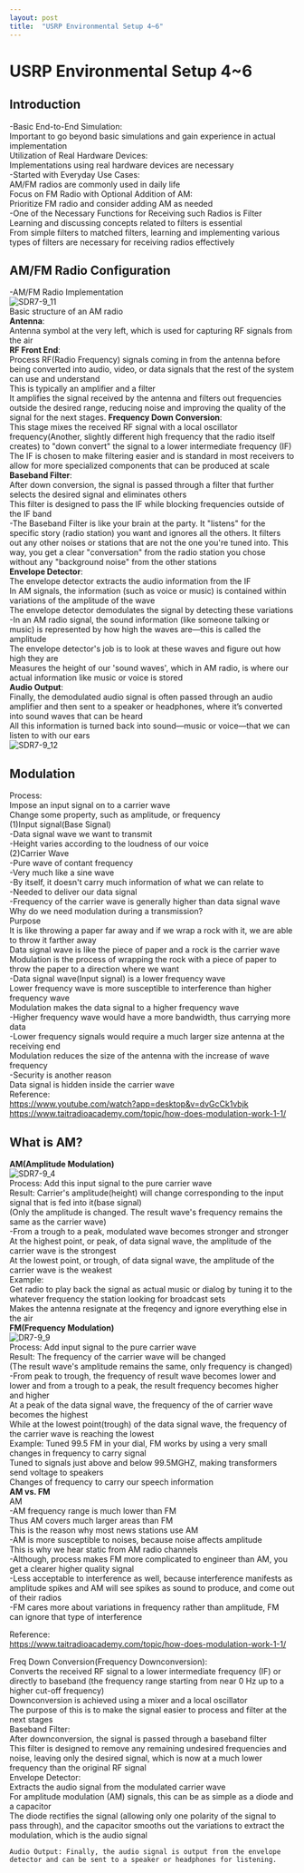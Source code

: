 ```yaml
---
layout: post
title:  "USRP Environmental Setup 4~6"
---
```

# USRP Environmental Setup 4~6

## Introduction
-Basic End-to-End Simulation: <br/>
Important to go beyond basic simulations and gain experience in actual implementation <br/>
Utilization of Real Hardware Devices: <br/>
Implementations using real hardware devices are necessary <br/>
-Started with Everyday Use Cases: <br/>
AM/FM radios are commonly used in daily life <br/>
Focus on FM Radio with Optional Addition of AM: <br/>
Prioritize FM radio and consider adding AM as needed <br/>
-One of the Necessary Functions for Receiving such Radios is Filter <br/>
Learning and discussing concepts related to filters is essential <br/>
From simple filters to matched filters, learning and implementing various types of filters are necessary for receiving radios effectively <br/>

## AM/FM Radio Configuration
-AM/FM Radio Implementation <br/>
![SDR7-9_11](https://github.com/growingpenguin/growingpenguin.github.io/assets/110277903/174e4418-ce00-431a-94cf-e319586f3f62) <br/>
Basic structure of an AM radio <br/>
**Antenna**: <br/>
Antenna symbol at the very left, which is used for capturing RF signals from the air <br/>
**RF Front End**: <br/>
Process RF(Radio Frequency) signals coming in from the antenna before being converted into audio, video, or data signals that the rest of the system can use and understand <br/>
This is typically an amplifier and a filter <br/>
It amplifies the signal received by the antenna and filters out frequencies outside the desired range, reducing noise and improving the quality of the signal for the next stages.
**Frequency Down Conversion**: <br/>
This stage mixes the received RF signal with a local oscillator frequency(Another, slightly different high frequency that the radio itself creates) to "down convert" the signal to a lower intermediate frequency (IF) <br/>
The IF is chosen to make filtering easier and is standard in most receivers to allow for more specialized components that can be produced at scale <br/>
**Baseband Filter**: <br/>
After down conversion, the signal is passed through a filter that further selects the desired signal and eliminates others <br/>
This filter is designed to pass the IF while blocking frequencies outside of the IF band <br/>
-The Baseband Filter is like your brain at the party. It "listens" for the specific story (radio station) you want and ignores all the others. It filters out any other noises or stations that are not the one you're tuned into. This way, you get a clear "conversation" from the radio station you chose without any "background noise" from the other stations <br/>
**Envelope Detector**: <br/>
The envelope detector extracts the audio information from the IF <br/>
In AM signals, the information (such as voice or music) is contained within variations of the amplitude of the wave <br/>
The envelope detector demodulates the signal by detecting these variations <br/>
-In an AM radio signal, the sound information (like someone talking or music) is represented by how high the waves are—this is called the amplitude <br/>
The envelope detector's job is to look at these waves and figure out how high they are <br/>
Measures the height of our 'sound waves', which in AM radio, is where our actual information like music or voice is stored <br/>
**Audio Output**: <br/>
Finally, the demodulated audio signal is often passed through an audio amplifier and then sent to a speaker or headphones, where it’s converted into sound waves that can be heard <br/>
All this information is turned back into sound—music or voice—that we can listen to with our ears <br/>
![SDR7-9_12](https://github.com/growingpenguin/growingpenguin.github.io/assets/110277903/421bb917-3ec0-4a83-89a1-7f6f48b53fbd) <br/>











## Modulation 
Process: <br/> 
Impose an input signal on to a carrier wave <br/>
Change some property, such as amplitude, or frequency <br/> 
(1)Input signal(Base Signal) <br/>
-Data signal wave we want to transmit <br/>
-Height varies according to the loudness of our voice <br/>
(2)Carrier Wave <br/>
-Pure wave of contant frequency <br/>
-Very much like a sine wave <br/>
-By itself, it doesn't carry much information of what we can relate to <br/>
-Needed to deliver our data signal <br/>
-Frequency of the carrier wave is generally higher than data signal wave <br/>
Why do we need modulation during a transmission? <br/> 
Purpose <br/>
It is like throwing a paper far away and if we wrap a rock with it, we are able to throw it farther away <br/>
Data signal wave is like the piece of paper and a rock is the carrier wave <br/>
Modulation is the process of wrapping the rock with a piece of paper to throw the paper to a direction where we want <br/>
-Data signal wave(Input signal) is a lower frequency wave <br/>
Lower frequency wave is more susceptible to interference than higher frequency wave <br/>
Modulation makes the data signal to a higher frequency wave <br/>
-Higher frequency wave would have a more bandwidth, thus carrying more data <br/>
-Lower frequency signals would require a much larger size antenna at the receiving end <br/>
Modulation reduces the size of the antenna with the increase of wave frequency <br/>
-Security is another reason <br/>
Data signal is hidden inside the carrier wave <br/>
Reference: <br/>
https://www.youtube.com/watch?app=desktop&v=dvGcCk1vbjk <br/>
https://www.taitradioacademy.com/topic/how-does-modulation-work-1-1/ <br/>

## What is AM?
**AM(Amplitude Modulation)** <br/>
![SDR7-9_4](https://github.com/growingpenguin/growingpenguin.github.io/assets/110277903/a424cd0a-6593-49b3-b503-1644e040f10f) <br/>
Process: Add this input signal to the pure carrier wave <br/>
Result: Carrier's amplitude(height) will change corresponding to the input signal that is fed into it(base signal) <br/>
(Only the amplitude is changed. The result wave's frequency remains the same as the carrier wave) <br/>
-From a trough to a peak, modulated wave becomes stronger and stronger <br/>
At the highest point, or peak, of data signal wave, the amplitude of the carrier wave is the strongest <br/>
At the lowest point, or trough, of data signal wave, the amplitude of the carrier wave is the weakest <br/>
Example: <br/>
Get radio to play back the signal as actual music or dialog by tuning it to the whatever frequency the station looking for broadcast sets <br/>
Makes the antenna resignate at the freqency and ignore everything else in the air <br/>
**FM(Frequency Modulation)** <br/>
![DR7-9_9](https://github.com/growingpenguin/growingpenguin.github.io/assets/110277903/0c085c91-0553-4f90-b804-b0246f1c5110) <br/>
Process: Add input signal to the pure carrier wave <br/>
Result: The frequency of the carrier wave will be changed <br/>
(The result wave's amplitude remains the same, only frequency is changed) <br/>
-From peak to trough, the frequency of result wave becomes lower and lower and from a trough to a peak, the result frequency becomes higher and higher <br/>
At a peak of the data signal wave, the frequency of the of carrier wave becomes the highest <br/>
While at the lowest point(trough) of the data signal wave, the frequency of the carrier wave is reaching the lowest <br/>
Example:
Tuned 99.5 FM in your dial, FM works by using a very small changes in frequency to carry signal <br/>
Tuned to signals just above and below 99.5MGHZ, making transformers send voltage to speakers <br/>
Changes of frequency to carry our speech information <br/>
**AM vs. FM** <br/>
AM <br/>
-AM frequency range is much lower than FM <br/>
Thus AM covers much larger areas than FM <br/>
This is the reason why most news stations use AM <br/>
-AM is more susceptible to noises, because noise affects amplitude <br/>
This is why we hear static from AM radio channels <br/>
-Although, process makes FM more complicated to engineer than AM, you get a clearer higher quality signal <br/>
-Less acceptable to interference as well, because interference manifests as amplitude spikes and AM will see spikes as sound to produce, and come out of their radios <br/> 
-FM cares more about variations in frequency rather than amplitude, FM can ignore that type of interference <br/>

Reference: <br/>
https://www.taitradioacademy.com/topic/how-does-modulation-work-1-1/ <br/>



Freq Down Conversion(Frequency Downconversion): <br/>
Converts the received RF signal to a lower intermediate frequency (IF) or directly to baseband (the frequency range starting from near 0 Hz up to a higher cut-off frequency) <br/>
Downconversion is achieved using a mixer and a local oscillator <br/>
The purpose of this is to make the signal easier to process and filter at the next stages <br/>
Baseband Filter: <br/>
After downconversion, the signal is passed through a baseband filter <br/>
This filter is designed to remove any remaining undesired frequencies and noise, leaving only the desired signal, which is now at a much lower frequency than the original RF signal <br/>
Envelope Detector: <br/>
Extracts the audio signal from the modulated carrier wave <br/>
For amplitude modulation (AM) signals, this can be as simple as a diode and a capacitor <br/>
The diode rectifies the signal (allowing only one polarity of the signal to pass through), and the capacitor smooths out the variations to extract the modulation, which is the audio signal <br/>

    Audio Output: Finally, the audio signal is output from the envelope detector and can be sent to a speaker or headphones for listening.

